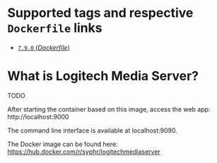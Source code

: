 # Supported tags and respective `Dockerfile` links

-	[`7.9.0` (*Dockerfile*)](https://github.com/syphr42/docker-logitechmediaserver/blob/master/Dockerfile)

# What is Logitech Media Server?
TODO

After starting the container based on this image, access the web app: http://localhost:9000

The command line interface is available at localhost:9090.

The Docker image can be found here: https://hub.docker.com/r/syphr/logitechmediaserver
